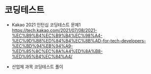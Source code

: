 # 코딩테스트

- Kakao 2021 인턴십 코딩테스트 문제1
https://tech.kakao.com/2021/07/08/2021-%EC%B9%B4%EC%B9%B4%EC%98%A4-%EC%9D%B8%ED%84%B4%EC%8B%AD-for-tech-developers-%EC%BD%94%EB%94%A9-%ED%85%8C%EC%8A%A4%ED%8A%B8-%ED%95%B4%EC%84%A4/


- 산업체 과목 코딩테스트 풀이
